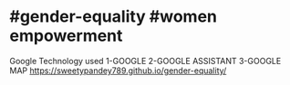 # #gender-equality #women empowerment
Google Technology used 1-GOOGLE 
2-GOOGLE ASSISTANT
3-GOOGLE MAP
https://sweetypandey789.github.io/gender-equality/
